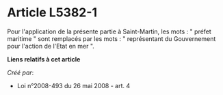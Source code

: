 # Article L5382-1

Pour l'application de la présente partie à Saint-Martin, les mots : " préfet maritime " sont remplacés par les mots : "
représentant du Gouvernement pour l'action de l'Etat en mer ".

**Liens relatifs à cet article**

_Créé par_:

  - Loi n°2008-493 du 26 mai 2008 - art. 4
